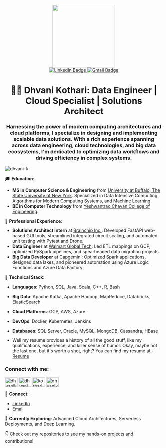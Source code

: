 <div id="header" align="center">
  <img src="https://media.giphy.com/media/57nf4oyyMmZ2L9QqJN/giphy.gif" width="200"/>
</div>

<div id="badges" align="center">
  <a href="https://www.linkedin.com/in/dhvani-kothari/">
    <img src="https://img.shields.io/badge/LinkedIn-blue?style=for-the-badge&logo=linkedin&logoColor=white" alt="LinkedIn Badge"/>
  </a>
  <a href="dhvanikothari03@gmail.com">
    <img src="https://img.shields.io/badge/Gmail-red?style=for-the-badge&logo=gmail&logoColor=white" alt="Gmail Badge"/>
  </a>
</div>

<h1 align="center">👩‍💻 Dhvani Kothari: Data Engineer | Cloud Specialist | Solutions Architect</h1>
<h3 align="center">Harnessing the power of modern computing architectures and cloud platforms, I specialize in designing and implementing scalable data solutions. With a rich experience spanning across data engineering, cloud technologies, and big data ecosystems, I'm dedicated to optimizing data workflows and driving efficiency in complex systems.
</h3>

<p align="left"> <img src="https://komarev.com/ghpvc/?username=dhvani-k&label=Profile%20views&color=0e75b6&style=flat" alt="dhvani-k" /> </p>


🎓 **Education**: 
- **MS in Computer Science & Engineering** from [University at Buffalo, The State University of New York](https://www.buffalo.edu/). Specialized in Data Intensive Computing, Algorithms for Modern Computing Systems, and Machine Learning.
- **BE in Computer Technology** from [Yeshwantrao Chavan College of Engineering](https://www.ycce.edu/).

🚀 **Professional Experience**:
- **Solutions Architect Intern** at [Brainchip Inc.](https://brainchip.com/): Developed FastAPI web-based GUI tools, streamlined integrated circuit scaling, and automated unit testing with Pytest and Drone.
- **Data Engineer** at [Walmart Global Tech](https://www.walmartglobaltech.com/): Led ETL mappings on GCP, optimized PySpark pipelines, and spearheaded data migration projects.
- **Big Data Developer** at [Capgemini](https://www.capgemini.com/): Optimized Spark applications, designed data lakes, and pioneered automation using Azure Logic Functions and Azure Data Factory.

🔧 **Technical Stack**: 
- **Languages**: Python, SQL, Java, Scala, C++, R, Bash
- **Big Data**: Apache Kafka, Apache Hadoop, MapReduce, Databricks, ElasticSearch
- **Cloud Platforms**: GCP, AWS, Azure
- **DevOps**: Docker, Kubernetes, Jenkins
- **Databases**: SQL Server, Oracle, MySQL, MongoDB, Cassandra, HBase


- Well my resume provides a history of all the good stuff, like my qualifications, experience, and killer sense of humor. Okay, maybe not the last one, but it's worth a shot, right? You can find my resume at - <a href="https://github.com/dhvani-k/resume/blob/main/Dhvani_Kothari_Resume.pdf" target="_blank">Resume</a>


<h3 align="left">Connect with me:</h3>
<p align="left">
<a href="https://linkedin.com/in/dhvanik/" target="blank"><img align="center" src="https://raw.githubusercontent.com/rahuldkjain/github-profile-readme-generator/master/src/images/icons/Social/linked-in-alt.svg" alt="dhvanik/" height="30" width="40" /></a>
<a href="https://kaggle.com/dhvani.kothari_" target="blank"><img align="center" src="https://raw.githubusercontent.com/rahuldkjain/github-profile-readme-generator/master/src/images/icons/Social/kaggle.svg" alt="dhvani.kothari_" height="30" width="40" /></a>
<a href="https://www.hackerrank.com/kotharidk03" target="blank"><img align="center" src="https://raw.githubusercontent.com/rahuldkjain/github-profile-readme-generator/master/src/images/icons/Social/hackerrank.svg" alt="kotharidk03" height="30" width="40" /></a>
<a href="https://www.leetcode.com/dhvanikothari03" target="blank"><img align="center" src="https://raw.githubusercontent.com/rahuldkjain/github-profile-readme-generator/master/src/images/icons/Social/leet-code.svg" alt="dhvanikothari03" height="30" width="40" /></a>
</p>


🔗 **Connect**: 
- [LinkedIn](https://linkedin.com/in/dhvani-kothari)
- [Email](mailto:dhvanikothari03@gmail.com)

🌱 **Currently Exploring**: Advanced Cloud Architectures, Serverless Deployments, and Deep Learning.

👇 Check out my repositories to see my hands-on projects and contributions!



<!---
dhvani-k/dhvani-k is a ✨ special ✨ repository because its `README.md` (this file) appears on your GitHub profile.
You can click the Preview link to take a look at your changes.
--->
